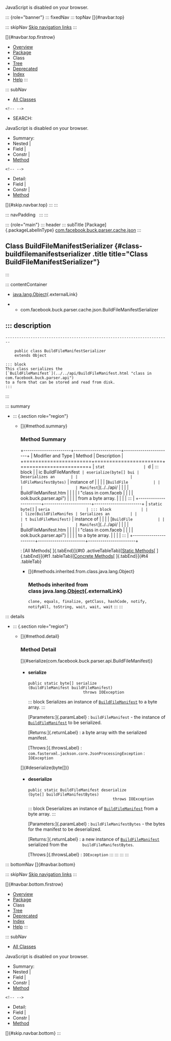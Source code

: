 <div>

JavaScript is disabled on your browser.

</div>

::: {role="banner"}
::: fixedNav
::: topNav
[]{#navbar.top}

::: skipNav
[Skip navigation links](#skip.navbar.top "Skip navigation links")
:::

[]{#navbar.top.firstrow}

-   [Overview](../../../../../../index.html)
-   [Package](package-summary.html)
-   Class
-   [Tree](package-tree.html)
-   [Deprecated](../../../../../../deprecated-list.html)
-   [Index](../../../../../../index-all.html)
-   [Help](../../../../../../help-doc.html)
:::

::: subNav
-   [All Classes](../../../../../../allclasses.html)

```{=html}
<!-- -->
```
-   SEARCH:

<div>

<div>

JavaScript is disabled on your browser.

</div>

</div>

<div>

-   Summary: 
-   Nested \| 
-   Field \| 
-   Constr \| 
-   [Method](#method.summary)

```{=html}
<!-- -->
```
-   Detail: 
-   Field \| 
-   Constr \| 
-   [Method](#method.detail)

</div>

[]{#skip.navbar.top}
:::
:::

::: navPadding
 
:::
:::

::: {role="main"}
::: header
::: subTitle
[Package]{.packageLabelInType} [com.facebook.buck.parser.cache.json](package-summary.html)
:::

## Class BuildFileManifestSerializer {#class-buildfilemanifestserializer .title title="Class BuildFileManifestSerializer"}
:::

::: contentContainer
-   [java.lang.Object](http://docs.oracle.com/javase/7/docs/api/java/lang/Object.html?is-external=true "class or interface in java.lang"){.externalLink}

-   -   com.facebook.buck.parser.cache.json.BuildFileManifestSerializer

::: description
-   

    ------------------------------------------------------------------------

        public class BuildFileManifestSerializer
        extends Object

    ::: block
    This class serializes the
    [`BuildFileManifest`](../../api/BuildFileManifest.html "class in com.facebook.buck.parser.api")
    to a form that can be stored and read from disk.
    :::
:::

::: summary
-   ::: {.section role="region"}
    -   []{#method.summary}

        ### Method Summary

        +-----------------------+-----------------------+-----------------------+
        | Modifier and Type     | Method                | Description           |
        +=======================+=======================+=======================+
        | `stat                 | `d                    | ::: block             |
        | ic BuildFileManifest` | eserialize​(byte[] bui | Deserializes an       |
        |                       | ldFileManifestBytes)` | instance of           |
        |                       |                       | [`BuildFile           |
        |                       |                       | Manifest`](../../api/ |
        |                       |                       | BuildFileManifest.htm |
        |                       |                       | l "class in com.faceb |
        |                       |                       | ook.buck.parser.api") |
        |                       |                       | from a byte array.    |
        |                       |                       | :::                   |
        +-----------------------+-----------------------+-----------------------+
        | `static byte[]`       | `seria                | ::: block             |
        |                       | lize​(BuildFileManifes | Serializes an         |
        |                       | t buildFileManifest)` | instance of           |
        |                       |                       | [`BuildFile           |
        |                       |                       | Manifest`](../../api/ |
        |                       |                       | BuildFileManifest.htm |
        |                       |                       | l "class in com.faceb |
        |                       |                       | ook.buck.parser.api") |
        |                       |                       | to a byte array.      |
        |                       |                       | :::                   |
        +-----------------------+-----------------------+-----------------------+

        : [All Methods[ ]{.tabEnd}]{#t0 .activeTableTab}[[Static
        Methods](javascript:show(1);)[ ]{.tabEnd}]{#t1
        .tableTab}[[Concrete
        Methods](javascript:show(8);)[ ]{.tabEnd}]{#t4 .tableTab}

        -   []{#methods.inherited.from.class.java.lang.Object}

            ### Methods inherited from class java.lang.[Object](http://docs.oracle.com/javase/7/docs/api/java/lang/Object.html?is-external=true "class or interface in java.lang"){.externalLink}

            `clone, equals, finalize, getClass, hashCode, notify, notifyAll, toString, wait, wait, wait`
    :::
:::

::: details
-   ::: {.section role="region"}
    -   []{#method.detail}

        ### Method Detail

        []{#serialize(com.facebook.buck.parser.api.BuildFileManifest)}

        -   #### serialize

            ``` methodSignature
            public static byte[] serialize​(BuildFileManifest buildFileManifest)
                                    throws IOException
            ```

            ::: block
            Serializes an instance of
            [`BuildFileManifest`](../../api/BuildFileManifest.html "class in com.facebook.buck.parser.api")
            to a byte array.
            :::

            [Parameters:]{.paramLabel}
            :   `buildFileManifest` - the instance of
                [`BuildFileManifest`](../../api/BuildFileManifest.html "class in com.facebook.buck.parser.api")
                to be serialized.

            [Returns:]{.returnLabel}
            :   a byte array with the serialized manifest.

            [Throws:]{.throwsLabel}
            :   `com.fasterxml.jackson.core.JsonProcessingException`
            :   `IOException`

        []{#deserialize(byte[])}

        -   #### deserialize

            ``` methodSignature
            public static BuildFileManifest deserialize​(byte[] buildFileManifestBytes)
                                                 throws IOException
            ```

            ::: block
            Deserializes an instance of
            [`BuildFileManifest`](../../api/BuildFileManifest.html "class in com.facebook.buck.parser.api")
            from a byte array.
            :::

            [Parameters:]{.paramLabel}
            :   `buildFileManifestBytes` - the bytes for the manifest to
                be deserialized.

            [Returns:]{.returnLabel}
            :   a new instance of
                [`BuildFileManifest`](../../api/BuildFileManifest.html "class in com.facebook.buck.parser.api")
                serialized from the `      buildFileManifestBytes`.

            [Throws:]{.throwsLabel}
            :   `IOException`
    :::
:::
:::
:::

::: bottomNav
[]{#navbar.bottom}

::: skipNav
[Skip navigation links](#skip.navbar.bottom "Skip navigation links")
:::

[]{#navbar.bottom.firstrow}

-   [Overview](../../../../../../index.html)
-   [Package](package-summary.html)
-   Class
-   [Tree](package-tree.html)
-   [Deprecated](../../../../../../deprecated-list.html)
-   [Index](../../../../../../index-all.html)
-   [Help](../../../../../../help-doc.html)
:::

::: subNav
-   [All Classes](../../../../../../allclasses.html)

<div>

<div>

JavaScript is disabled on your browser.

</div>

</div>

<div>

-   Summary: 
-   Nested \| 
-   Field \| 
-   Constr \| 
-   [Method](#method.summary)

```{=html}
<!-- -->
```
-   Detail: 
-   Field \| 
-   Constr \| 
-   [Method](#method.detail)

</div>

[]{#skip.navbar.bottom}
:::
